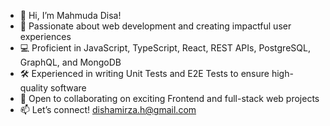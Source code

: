 - 👋 Hi, I’m Mahmuda Disa!
- 👀 Passionate about web development and creating impactful user experiences
- 💻 Proficient in JavaScript, TypeScript, React, REST APIs, PostgreSQL, GraphQL, and MongoDB
- 🛠 Experienced in writing Unit Tests and E2E Tests to ensure high-quality software
- 🤝 Open to collaborating on exciting Frontend and full-stack web projects
- 📫 Let’s connect! dishamirza.h@gmail.com

<!---
mahmudaakterdisa/mahmudaakterdisa is a ✨ special ✨ repository because its `README.md` (this file) appears on your GitHub profile.
You can click the Preview link to take a look at your changes.
--->
